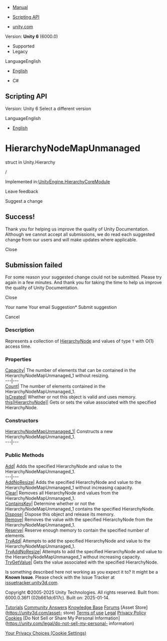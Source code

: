 [ ]()

  * [Manual](../Manual/index.html)
  * [Scripting API](../ScriptReference/index.html)

  * [unity.com](https://unity.com/)

Version: **Unity 6** (6000.0)

  * Supported
  * Legacy

LanguageEnglish

  * [English]()

  * C#

[ ](https://docs.unity3d.com)

## Scripting API

Version: Unity 6 Select a different version

LanguageEnglish

  * [English]()

# HierarchyNodeMapUnmanaged<T0>

struct in Unity.Hierarchy

/

Implemented
in:[UnityEngine.HierarchyCoreModule](UnityEngine.HierarchyCoreModule.html)

Leave feedback

Suggest a change

## Success!

Thank you for helping us improve the quality of Unity Documentation. Although
we cannot accept all submissions, we do read each suggested change from our
users and will make updates where applicable.

Close

## Submission failed

For some reason your suggested change could not be submitted. Please <a>try
again</a> in a few minutes. And thank you for taking the time to help us
improve the quality of Unity Documentation.

Close

Your name Your email Suggestion* Submit suggestion

Cancel

[ ]()

### Description

Represents a collection of [HierarchyNode](Unity.Hierarchy.HierarchyNode.html)
and values of type `T` with O(1) access time.

### Properties

[Capacity](Unity.Hierarchy.HierarchyNodeMapUnmanaged_1.Capacity.html)|  The
number of elements that can be contained in the HierarchyNodeMapUnmanaged_1
without resizing.  
---|---  
[Count](Unity.Hierarchy.HierarchyNodeMapUnmanaged_1.Count.html)|  The number
of elements contained in the HierarchyNodeMapUnmanaged_1.  
[IsCreated](Unity.Hierarchy.HierarchyNodeMapUnmanaged_1.IsCreated.html)|
Whether or not this object is valid and uses memory.  
[this[HierarchyNode]](Unity.Hierarchy.HierarchyNodeMapUnmanaged_1.Index_operator.html)|
Gets or sets the value associated with the specified HierarchyNode.  
  
### Constructors

[HierarchyNodeMapUnmanaged_1](Unity.Hierarchy.HierarchyNodeMapUnmanaged_1-ctor.html)|
Constructs a new HierarchyNodeMapUnmanaged_1.  
---|---  
  
### Public Methods

[Add](Unity.Hierarchy.HierarchyNodeMapUnmanaged_1.Add.html)|  Adds the
specified HierarchyNode and value to the HierarchyNodeMapUnmanaged_1.  
---|---  
[AddNoResize](Unity.Hierarchy.HierarchyNodeMapUnmanaged_1.AddNoResize.html)|
Adds the specified HierarchyNode and value to the HierarchyNodeMapUnmanaged_1
without increasing capacity.  
[Clear](Unity.Hierarchy.HierarchyNodeMapUnmanaged_1.Clear.html)|  Removes all
HierarchyNode and values from the HierarchyNodeMapUnmanaged_1.  
[ContainsKey](Unity.Hierarchy.HierarchyNodeMapUnmanaged_1.ContainsKey.html)|
Determine whether or not the HierarchyNodeMapUnmanaged_1 contains the
specified HierarchyNode.  
[Dispose](Unity.Hierarchy.HierarchyNodeMapUnmanaged_1.Dispose.html)|  Dispose
this object and release its memory.  
[Remove](Unity.Hierarchy.HierarchyNodeMapUnmanaged_1.Remove.html)|  Removes
the value with the specified HierarchyNode from the
HierarchyNodeMapUnmanaged_1.  
[Reserve](Unity.Hierarchy.HierarchyNodeMapUnmanaged_1.Reserve.html)|  Reserve
enough memory to contain the specified number of elements.  
[TryAdd](Unity.Hierarchy.HierarchyNodeMapUnmanaged_1.TryAdd.html)|  Attempts
to add the specified HierarchyNode and value to the
HierarchyNodeMapUnmanaged_1.  
[TryAddNoResize](Unity.Hierarchy.HierarchyNodeMapUnmanaged_1.TryAddNoResize.html)|
Attempts to add the specified HierarchyNode and value to the
HierarchyNodeMapUnmanaged_1 without increasing capacity.  
[TryGetValue](Unity.Hierarchy.HierarchyNodeMapUnmanaged_1.TryGetValue.html)|
Gets the value associated with the specified HierarchyNode.  
  
Is something described here not working as you expect it to? It might be a
**Known Issue**. Please check with the Issue Tracker at
[issuetracker.unity3d.com](https://issuetracker.unity3d.com).

Copyright ©2005-2025 Unity Technologies. All rights reserved. Built from:
6000.0.36f1 (02b661dc617c). Built on: 2025-01-14.

[Tutorials](https://unity3d.com/learn) [Community
Answers](https://answers.unity3d.com) [Knowledge
Base](https://support.unity3d.com/hc/en-us)
[Forums](https://forum.unity3d.com) [Asset Store](https://unity3d.com/asset-
store) [Terms of use](https://docs.unity3d.com/Manual/TermsOfUse.html)
[Legal](https://unity.com/legal) [Privacy
Policy](https://unity.com/legal/privacy-policy)
[Cookies](https://unity.com/legal/cookie-policy) [Do Not Sell or Share My
Personal Information](https://unity.com/legal/do-not-sell-my-personal-
information)

[Your Privacy Choices (Cookie Settings)](javascript:void\(0\);)

